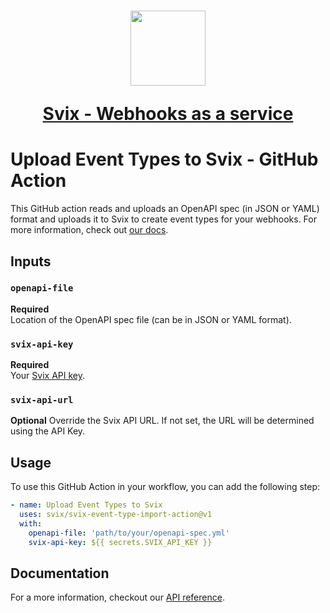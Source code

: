 <h1 align="center">
  <a href="https://www.svix.com">
    <img width="120" src="https://avatars.githubusercontent.com/u/80175132?s=200&v=4" />
    <p align="center">Svix - Webhooks as a service</p>
  </a>
</h1>

# Upload Event Types to Svix - GitHub Action

This GitHub action reads and uploads an OpenAPI spec (in JSON or YAML) format and uploads it to Svix to create event types for your webhooks.
For more information, check out [our docs](https://docs.svix.com/event-types#upload-openapi-specification).

## Inputs

### `openapi-file`

**Required**  
Location of the OpenAPI spec file (can be in JSON or YAML format).

### `svix-api-key`

**Required**  
Your [Svix API key](https://docs.svix.com/api-keys). 

### `svix-api-url`

**Optional**
Override the Svix API URL. If not set, the URL will be determined using the API Key.

## Usage

To use this GitHub Action in your workflow, you can add the following step:

```yaml
- name: Upload Event Types to Svix
  uses: svix/svix-event-type-import-action@v1
  with:
    openapi-file: 'path/to/your/openapi-spec.yml'
    svix-api-key: ${{ secrets.SVIX_API_KEY }}
```

## Documentation

For a more information, checkout our [API reference](https://docs.svix.com).
